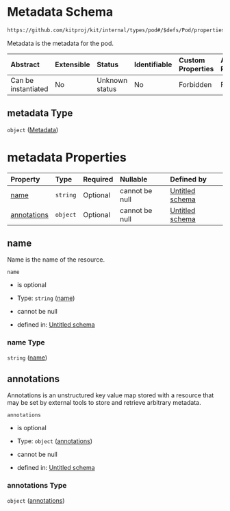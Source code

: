 # Metadata Schema

```txt
https://github.com/kitproj/kit/internal/types/pod#/$defs/Pod/properties/metadata
```

Metadata is the metadata for the pod.

| Abstract            | Extensible | Status         | Identifiable | Custom Properties | Additional Properties | Access Restrictions | Defined In                                                            |
| :------------------ | :--------- | :------------- | :----------- | :---------------- | :-------------------- | :------------------ | :-------------------------------------------------------------------- |
| Can be instantiated | No         | Unknown status | No           | Forbidden         | Forbidden             | none                | [pod.schema.json\*](../../out/pod.schema.json "open original schema") |

## metadata Type

`object` ([Metadata](pod-defs-metadata.md))

# metadata Properties

| Property                    | Type     | Required | Nullable       | Defined by                                                                                                                                                |
| :-------------------------- | :------- | :------- | :------------- | :-------------------------------------------------------------------------------------------------------------------------------------------------------- |
| [name](#name)               | `string` | Optional | cannot be null | [Untitled schema](pod-defs-metadata-properties-name.md "https://github.com/kitproj/kit/internal/types/pod#/$defs/Metadata/properties/name")               |
| [annotations](#annotations) | `object` | Optional | cannot be null | [Untitled schema](pod-defs-metadata-properties-annotations.md "https://github.com/kitproj/kit/internal/types/pod#/$defs/Metadata/properties/annotations") |

## name

Name is the name of the resource.

`name`

*   is optional

*   Type: `string` ([name](pod-defs-metadata-properties-name.md))

*   cannot be null

*   defined in: [Untitled schema](pod-defs-metadata-properties-name.md "https://github.com/kitproj/kit/internal/types/pod#/$defs/Metadata/properties/name")

### name Type

`string` ([name](pod-defs-metadata-properties-name.md))

## annotations

Annotations is an unstructured key value map stored with a resource that may be set by external tools to store and retrieve arbitrary metadata.

`annotations`

*   is optional

*   Type: `object` ([annotations](pod-defs-metadata-properties-annotations.md))

*   cannot be null

*   defined in: [Untitled schema](pod-defs-metadata-properties-annotations.md "https://github.com/kitproj/kit/internal/types/pod#/$defs/Metadata/properties/annotations")

### annotations Type

`object` ([annotations](pod-defs-metadata-properties-annotations.md))
